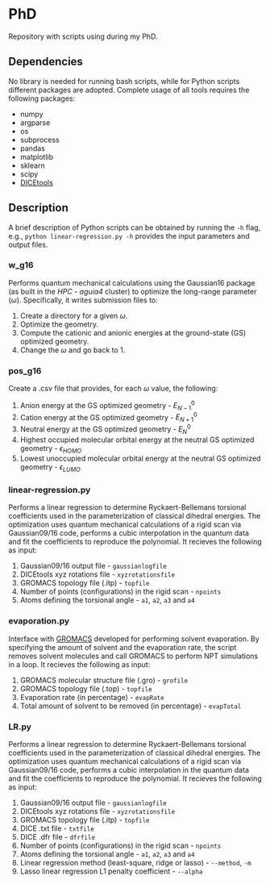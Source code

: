# PhD

Repository with scripts using during my PhD.

## Dependencies

No library is needed for running bash scripts, while for Python scripts different packages are adopted. Complete usage of all tools requires the following packages:

* numpy
* argparse
* os
* subprocess
* pandas
* matplotlib
* sklearn
* scipy
* [DICEtools](https://github.com/hmcezar/dicetools)

## Description

A brief description of Python scripts can be obtained by running the `-h` flag, e.g., `python linear-regression.py -h` provides the input parameters and output files.

### w_g16 

Performs quantum mechanical calculations using the Gaussian16 package (as built in the *HPC - aguia4* cluster) to optimize the long-range parameter $(\omega)$. Specifically, it writes submission files to:

1. Create a directory for a given $\omega$. 
2. Optimize the geometry.
3. Compute the cationic and anionic energies at the ground-state (GS) optimized geometry.
4. Change the $\omega$ and go back to 1.

### pos_g16

Create a .csv file that provides, for each $\omega$ value, the following:

1. Anion energy at the GS optimized geometry - $E_{N-1}^0$
2. Cation energy at the GS optimized geometry - $E_{N+1}^0$
3. Neutral energy at the GS optimized geometry - $E_N^0$
4. Highest occupied molecular orbital energy at the neutral GS optimized geometry - $\epsilon_{HOMO}$
5. Lowest unoccupied molecular orbital energy at the neutral GS optimized geometry - $\epsilon_{LUMO}$

### linear-regression.py

Performs a linear regression to determine Ryckaert-Bellemans torsional coefficients used in the parameterization of classical dihedral energies. The optimization uses quantum mechanical calculations of a rigid scan via Gaussian09/16 code, performs a cubic interpolation in the quantum data and fit the coefficients to reproduce the polynomial. It recieves the following as input:

1. Gaussian09/16 output file - `gaussianlogfile`
2. DICEtools xyz rotations file - `xyzrotationsfile`
3. GROMACS topology file (.itp) - `topfile`
4. Number of points (configurations) in the rigid scan - `npoints`
5. Atoms defining the torsional angle - `a1`, `a2`, `a3` and `a4`

### evaporation.py

Interface with [GROMACS](https://www.gromacs.org/) developed for performing solvent evaporation. By specifying the amount of solvent and the evaporation rate, the script removes solvent molecules and call GROMACS to perform NPT simulations in a loop. It recieves the following as input:

1. GROMACS molecular structure file (.gro) - `grofile`
2. GROMACS topology file (.top) - `topfile`
3. Evaporation rate (in percentage) - `evapRate`
4. Total amount of solvent to be removed (in percentage) - `evapTotal`

### LR.py

Performs a linear regression to determine Ryckaert-Bellemans torsional coefficients used in the parameterization of classical dihedral energies. The optimization uses quantum mechanical calculations of a rigid scan via Gaussian09/16 code, performs a cubic interpolation in the quantum data and fit the coefficients to reproduce the polynomial. It recieves the following as input:

1. Gaussian09/16 output file - `gaussianlogfile`
2. DICEtools xyz rotations file - `xyzrotationsfile`
3. GROMACS topology file (.itp) - `topfile`
4. DICE .txt file - `txtfile`
5. DICE .dfr file - `dfrfile`
6. Number of points (configurations) in the rigid scan - `npoints`
7. Atoms defining the torsional angle - `a1`, `a2`, `a3` and `a4`
8. Linear regression method (least-square, ridge or lasso) - `--method`, `-m`
9. Lasso linear regression L1 penalty coefficient - `--alpha`
